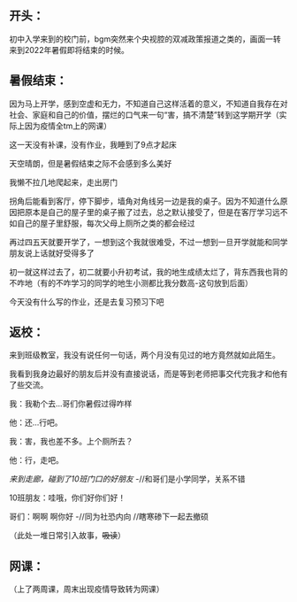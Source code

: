 ## 开头：

初中入学来到的校门前，bgm突然来个央视腔的双减政策报道之类的，画面一转来到2022年暑假即将结束的时候。

## 暑假结束：

因为马上开学，感到空虚和无力，不知道自己这样活着的意义，不知道自我存在对社会、家庭和自己的价值，摆烂的口气来一句“害，搞不清楚”转到这学期开学（实际上因为疫情全tm上的网课）



这一天没有补课，没有作业，我睡到了9点才起床

天空晴朗，但是暑假结束之际不会感到多么美好

我懒不拉几地爬起来，走出房门

拐角后能看到客厅，停下脚步，墙角对角线另一边是我的桌子。因为不知道什么原因把原本是自己的屋子里的桌子搬了过去，总之默认接受了，但是在客厅学习远不如自己的屋子里舒服，每次父母上厕所之类的都会经过

再过四五天就要开学了，一想到这个我就很难受，不过一想到一旦开学就能和同学朋友说上话就好受得多了

初一就这样过去了，初二就要小升初考试，我的地生成绩太烂了，背东西我也背的不咋地（有的不咋学习的同学的地生小测都比我分数高-这句放到后面）

今天没有什么写的作业，还是去复习预习下吧

## 返校：

来到班级教室，我没有说任何一句话，两个月没有见过的地方竟然就如此陌生。

我看到我身边最好的朋友后并没有直接说话，而是等到老师把事交代完我才和他有了些交流。

我：我勒个去...哥们你暑假过得咋样

他：还...行吧。

我：害，我也差不多。上个厕所去？

他：行，走吧。

*来到走廊，碰到了10班门口的好朋友* -//和哥们是小学同学，关系不错

10班朋友：哇哦，你们好你们好！

哥们：啊啊 啊你好 -//同为社恐内向 //瞎寒碜下一起去撤硕



（此处一堆日常引入故事，~~吸读~~）



## 网课：

（上了两周课，周末出现疫情导致转为网课）

